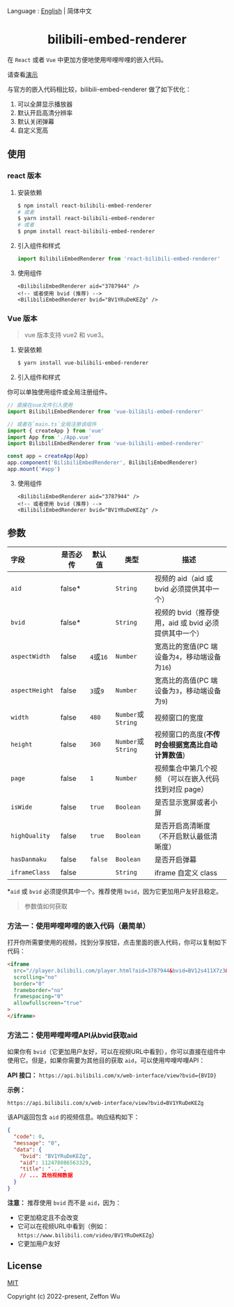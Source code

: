 Language : [English](./README.md) | 简体中文

<h1 align="center">bilibili-embed-renderer</h1>

在 `React` 或者 `Vue` 中更加方便地使用哔哩哔哩的嵌入代码。

请查看[演示](https://zeffon.github.io/bilibili-embed-renderer/)

与官方的嵌入代码相比较，bilibili-embed-renderer 做了如下优化：

1. 可以全屏显示播放器
2. 默认开启高清分辨率
3. 默认关闭弹幕
4. 自定义宽高

## 使用

### react 版本

1. 安装依赖

   ```sh
   $ npm install react-bilibili-embed-renderer
   # 或者
   $ yarn install react-bilibili-embed-renderer
   # 或者
   $ pnpm install react-bilibili-embed-renderer
   ```

2. 引入组件和样式

   ```ts
   import BilibiliEmbedRenderer from 'react-bilibili-embed-renderer'
   ```

3. 使用组件

   ```tsx
   <BilibiliEmbedRenderer aid="3787944" />
   <!-- 或者使用 bvid (推荐) -->
   <BilibiliEmbedRenderer bvid="BV1YRuDeKEZg" />
   ```

### Vue 版本

> vue 版本支持 vue2 和 vue3。

1. 安装依赖

   ```sh
   $ yarn install vue-bilibili-embed-renderer
   ```

2. 引入组件和样式

你可以单独使用组件或全局注册组件。

```ts
// 直接在vue文件引入使用
import BilibiliEmbedRenderer from 'vue-bilibili-embed-renderer'

// 或者在`main.ts`全局注册该组件
import { createApp } from 'vue'
import App from './App.vue'
import BilibiliEmbedRenderer from 'vue-bilibili-embed-renderer'

const app = createApp(App)
app.component('BilibiliEmbedRenderer', BilibiliEmbedRenderer)
app.mount('#app')
```

3. 使用组件

   ```tsx
   <BilibiliEmbedRenderer aid="3787944" />
   <!-- 或者使用 bvid (推荐) -->
   <BilibiliEmbedRenderer bvid="BV1YRuDeKEZg" />
   ```

## 参数

| 字段           | 是否必传 | 默认值    | 类型               | 描述                                                 |
| :------------- | -------- | --------- | ------------------ | ---------------------------------------------------- |
| `aid`          | false*   |           | `String`           | 视频的 aid（aid 或 bvid 必须提供其中一个）           |
| `bvid`         | false*   |           | `String`           | 视频的 bvid（推荐使用，aid 或 bvid 必须提供其中一个） |
| `aspectWidth`  | false    | `4`或`16` | `Number`           | 宽高比的宽值(PC 端设备为`4`，移动端设备为`16`)       |
| `aspectHeight` | false    | `3`或`9`  | `Number`           | 宽高比的高值(PC 端设备为`3`，移动端设备为`9`)        |
| `width`        | false    | `480`     | `Number`或`String` | 视频窗口的宽度                                       |
| `height`       | false    | `360`     | `Number`或`String` | 视频窗口的高度(**不传时会根据宽高比自动计算数值**)   |
| `page`         | false    | `1`       | `Number`           | 视频集合中第几个视频 （可以在嵌入代码找到对应 page） |
| `isWide`       | false    | `true`    | `Boolean`          | 是否显示宽屏或者小屏                                 |
| `highQuality`  | false    | `true`    | `Boolean`          | 是否开启高清晰度（不开启默认最低清晰度）             |
| `hasDanmaku`   | false    | `false`   | `Boolean`          | 是否开启弹幕                                         |
| `iframeClass`  | false    |           | `String`           | iframe 自定义 class                                  |

*`aid` 或 `bvid` 必须提供其中一个。推荐使用 `bvid`，因为它更加用户友好且稳定。

> 参数值如何获取

### 方法一：使用哔哩哔哩的嵌入代码（最简单）
打开你所需要使用的视频，找到分享按钮，点击里面的嵌入代码，你可以复制如下代码：

```html
<iframe
  src="//player.bilibili.com/player.html?aid=3787944&bvid=BV12s411X7z3&cid=6078845&page=1"
  scrolling="no"
  border="0"
  frameborder="no"
  framespacing="0"
  allowfullscreen="true"
>
</iframe>
```

### 方法二：使用哔哩哔哩API从bvid获取aid
如果你有 `bvid`（它更加用户友好，可以在视频URL中看到），你可以直接在组件中使用它。但是，如果你需要为其他目的获取 `aid`，可以使用哔哩哔哩API：

**API 接口：** `https://api.bilibili.com/x/web-interface/view?bvid={BVID}`

**示例：**
```
https://api.bilibili.com/x/web-interface/view?bvid=BV1YRuDeKEZg
```

该API返回包含 `aid` 的视频信息。响应结构如下：
```json
{
  "code": 0,
  "message": "0",
  "data": {
    "bvid": "BV1YRuDeKEZg",
    "aid": 112478086563329,
    "title": "...",
    // ... 其他视频数据
  }
}
```

**注意：** 推荐使用 `bvid` 而不是 `aid`，因为：
- 它更加稳定且不会改变
- 它可以在视频URL中看到（例如：`https://www.bilibili.com/video/BV1YRuDeKEZg`）
- 它更加用户友好

## License

[MIT](https://opensource.org/licenses/MIT)

Copyright (c) 2022-present, Zeffon Wu
